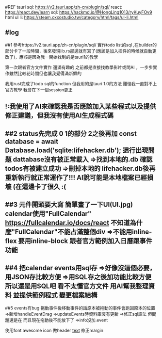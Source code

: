 #REF
tauri sql: https://v2.tauri.app/zh-cn/plugin/sql/
react: https://react.dev/learn
sql: https://hackmd.io/@HongLing1013/ryKuyFOv9
html ul li: https://steam.oxxostudio.tw/category/html/tags/ul-li.html

#log
---
##1
參考https://v2.tauri.app/zh-cn/plugin/sql/ 實作todo list的sql ,在builder的部分卡了一段時間，後來發現lib.rs那邊就有寫了(應該是加入插件的時候就自動更改了)，應該是因為我一開始找到的是tauri1的教學

第一次跟者官方文件實作 還滿有趣的 之前都是直接找教學影片或問AI ，一步步實作雖然比較花時間但也讓我覺得滿新鮮的

我用rust完成了todo sql的function 但我用的是tauri 1.0的方法 難怪我一直對不上官方教學 我會在下一個session更正

!:我使用了AI來確認我是否應該加入某些程式以及提供修正建議，但我沒有使用AI生成程式碼
---
##2
status先完成 0 1的部分 2之後再加
const database = await Database.load('sqlite:lifehacker.db'); 這行出現問題 dattabase沒有被正常載入
=>找到本地的.db 確認todos有被建立成功
=>刪掉本地的 lifehacker.db後再重新執行就正常運作了!!! AI說可能是本地檔案已經損壞 (在這邊卡了很久 :( 
---
##3
元件開頭要大寫
簡單畫了一下UI(UI.jpg)
calendar使用"FullCalendar" https://fullcalendar.io/docs/react
不知道為什麼"FullCalendar"不能占滿整個div
=>不能用inline-flex 要用inline-block 
跟者官方範例加入日曆跟事件功能
---
##4
把calendar events用sql存
=>好像沒這個必要，用JSON存比較方便
=>用SQL存之後加功能比較方便 所以還是用SQL吧
看不太懂官方文件 用AI幫我整理資料 並提供範例程式
變更檔案結構
---
##5
events有bug 拖動事件後移動事件的話原本被拖動的事件會跑回原本的位置
=>新增handleEventDrag
=>updateEvents時資料庫沒有更新
=>修正sql語法 但問題還是在 而且現在拖動後不能放下了
=>info沒加.event

使用font awesome icon 做header [text](https://fontawesome.com/license/free)
修正margin 